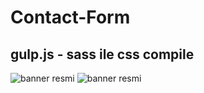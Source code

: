 # Contact-Form

## gulp.js - sass ile css compile


![banner resmi](https://github.com/mnd-dvc/Contact-Form/blob/master/pic1.png)
![banner resmi](https://github.com/mnd-dvc/Contact-Form/blob/master/pic2.png)
